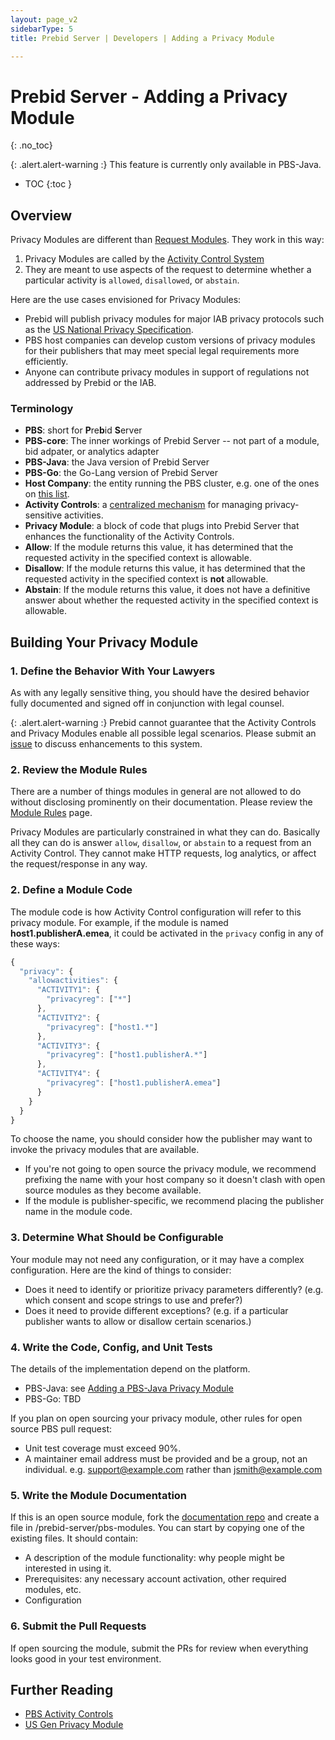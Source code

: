 ```yaml
---
layout: page_v2
sidebarType: 5
title: Prebid Server | Developers | Adding a Privacy Module

---
```


# Prebid Server - Adding a Privacy Module
{: .no_toc}

{: .alert.alert-warning :}
This feature is currently only available in PBS-Java.

* TOC
{:toc }

## Overview

Privacy Modules are different than [Request Modules](/prebid-server/developers/add-a-module.html). They work in this way:

1. Privacy Modules are called by the [Activity Control System](/prebid-server/features/pbs-activitycontrols.html)
1. They are meant to use aspects of the request to determine whether a particular activity is `allowed`, `disallowed`, or `abstain`.

Here are the use cases envisioned for Privacy Modules:

* Prebid will publish privacy modules for major IAB privacy protocols such as the [US National Privacy Specification](/prebid-server/features/pbs-usgen.html).
* PBS host companies can develop custom versions of privacy modules for their publishers that may meet special legal requirements more efficiently.
* Anyone can contribute privacy modules in support of regulations not addressed by Prebid or the IAB.

### Terminology

* **PBS**: short for **P**re**b**id **S**erver
* **PBS-core**: The inner workings of Prebid Server -- not part of a module, bid adpater, or analytics adapter
* **PBS-Java**: the Java version of Prebid Server
* **PBS-Go**: the Go-Lang version of Prebid Server
* **Host Company**: the entity running the PBS cluster, e.g. one of the ones on [this list](https://prebid.org/product-suite/managed-services/).
* **Activity Controls**: a [centralized mechanism](/prebid-server/features/pbs-activitycontrols.html) for managing privacy-sensitive activities.
* **Privacy Module**: a block of code that plugs into Prebid Server that enhances the functionality of the Activity Controls.
* **Allow**: If the module returns this value, it has determined that the requested activity in the specified context is allowable.
* **Disallow**: If the module returns this value, it has determined that the requested activity in the specified context is **not** allowable.
* **Abstain**: If the module returns this value, it does not have a definitive answer about whether the requested activity in the specified context is allowable.

## Building Your Privacy Module

### 1. Define the Behavior With Your Lawyers

As with any legally sensitive thing, you should have the desired behavior fully documented and signed off in conjunction with legal counsel.

{: .alert.alert-warning :}
Prebid cannot guarantee that the Activity Controls and Privacy Modules enable all possible legal scenarios. Please submit an [issue](https://github.com/prebid/prebid-server/issues/new) to discuss
enhancements to this system.

### 2. Review the Module Rules

There are a number of things modules in general are not allowed to do
without disclosing prominently on their documentation. Please review
the [Module Rules](/dev-docs/module-rules.html) page.

Privacy Modules are particularly constrained in what they can do. Basically all they can do is answer `allow`, `disallow`, or `abstain` to a request from an Activity Control.
They cannot make HTTP requests, log analytics, or affect the request/response in any way.

### 2. Define a Module Code

The module code is how Activity Control configuration will refer to this
privacy module. For example, if the module is named **host1.publisherA.emea**,
it could be activated in the `privacy` config in any of these ways:

```javascript
{
  "privacy": {
    "allowactivities": {
      "ACTIVITY1": {
        "privacyreg": ["*"]
      },
      "ACTIVITY2": {
        "privacyreg": ["host1.*"]
      },
      "ACTIVITY3": {
        "privacyreg": ["host1.publisherA.*"]
      },
      "ACTIVITY4": {
        "privacyreg": ["host1.publisherA.emea"]
      }
    }
  }
}
```

To choose the name, you should consider how the publisher may want to invoke
the privacy modules that are available.

* If you're not going to open source the privacy module, we recommend prefixing the name with your host company so it doesn't clash with open source modules as they become available.
* If the module is publisher-specific, we recommend placing the publisher name in the module code.

### 3. Determine What Should be Configurable

Your module may not need any configuration, or it may have a complex configuration.
Here are the kind of things to consider:

* Does it need to identify or prioritize privacy parameters differently? (e.g. which consent and scope strings to use and prefer?)
* Does it need to provide different exceptions? (e.g. if a particular publisher wants to allow or disallow certain scenarios.)

### 4. Write the Code, Config, and Unit Tests

The details of the implementation depend on the platform.

* PBS-Java: see [Adding a PBS-Java Privacy Module](/prebid-server/developers/add-a-privacy-module-java.html)
* PBS-Go: TBD

If you plan on open sourcing your privacy module, other rules for open source PBS pull request:

* Unit test coverage must exceed 90%.
* A maintainer email address must be provided and be a group, not an individual. e.g. <support@example.com> rather than <jsmith@example.com>

### 5. Write the Module Documentation

If this is an open source module, fork the [documentation repo](https://github.com/prebid/prebid.github.io) and
create a file in /prebid-server/pbs-modules. You can start by copying one of the existing files. It should contain:

* A description of the module functionality: why people might be interested in using it.
* Prerequisites: any necessary account activation, other required modules, etc.
* Configuration

### 6. Submit the Pull Requests

If open sourcing the module, submit the PRs for review when everything looks good in your test environment.

## Further Reading

* [PBS Activity Controls](/prebid-server/features/pbs-activitycontrols.html)
* [US Gen Privacy Module](/prebid-server/features/pbs-usgen.html)
